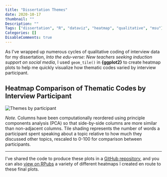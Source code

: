 ```yaml
---
title: "Dissertation Themes"
date: 2020-10-17
thumbnail: ""
Description: ""
Tags: ["dissertation", "R", "dataviz", "heatmap", "qualitative", "msu"]
Categories: []
DisableComments: true
---
```


As I've wrapped up numerous cycles of qualitative coding of interview data for my dissertation, *Into the edu-verse: New teachers seeking induction support on social media*, I used `geom_tile()` in **{ggplot2}** to create heatmap plots to help me quickly visualize how thematic codes varied by interview participant.

## Heatmap Comparison of Thematic Codes by Interview Participant

![Themes by participant](/images/dissertation-themes-wordcount-heatmap-sorted.png)

*Note.* Columns have been computationally reordered using principle components analysis (PCA) so that side-by-side columns are more similar than non-adjacent columns. Tile shading represents the number of words a participant spent speaking about a topic relative to how much they discussed other topics, rescaled to 0-100 for comparison between participants.

---

I've shared the code to produce these plots in a [GitHub repository](https://github.com/bretsw/dissertation-themes), and you can also [view on RPubs](https://rpubs.com/bretsw/dissertation-themes) a variety of different heatmaps I created en route to these final plots.
